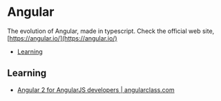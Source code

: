# Angular 
The evolution of Angular, made in typescript. Check the official web site, [https://angular.io/](https://angular.io/)

- [Learning](#learning)


## Learning
- [Angular 2 for AngularJS developers | angularclass.com](https://angularclass.com/angular-2-for-angularjs-developers/)
